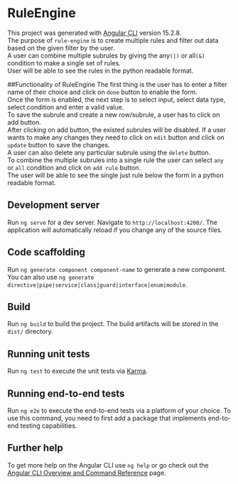 # RuleEngine

This project was generated with [Angular CLI](https://github.com/angular/angular-cli) version 15.2.8.<br>
The purpose of `rule-engine` is to create multiple rules and filter out data based on the given filter by the user.<br>
A user can combine multiple subrules by giving the any`(|)` or all`(&)` condition to make a single set of rules.<br>
User will be able to see the rules in the python readable format.

##Functionality of RuleEngine
The first thing is the user has to enter a filter name of their choice and click on `done` button to enable the form.<br>
Once the form is enabled, the next step is to select input, select data type, select condition and enter a valid value.<br>
To save the subrule and create a new row/subrule, a user has to click on add button.<br>
After clicking on add button, the existed subrules will be disabled. If a user wants to make any changes they need to click on `edit` button and click on `update` button to save the changes.<br>
A user can also delete any particular subrule using the `delete` button.<br>
To combine the multiple subrules into a single rule the user can select `any` or `all` condition and click on `add rule` button.<br>
The user will be able to see the single just rule below the form in a python readable format.<br>

## Development server

Run `ng serve` for a dev server. Navigate to `http://localhost:4200/`. The application will automatically reload if you change any of the source files.

## Code scaffolding

Run `ng generate component component-name` to generate a new component. You can also use `ng generate directive|pipe|service|class|guard|interface|enum|module`.

## Build

Run `ng build` to build the project. The build artifacts will be stored in the `dist/` directory.

## Running unit tests

Run `ng test` to execute the unit tests via [Karma](https://karma-runner.github.io).

## Running end-to-end tests

Run `ng e2e` to execute the end-to-end tests via a platform of your choice. To use this command, you need to first add a package that implements end-to-end testing capabilities.

## Further help

To get more help on the Angular CLI use `ng help` or go check out the [Angular CLI Overview and Command Reference](https://angular.io/cli) page.

